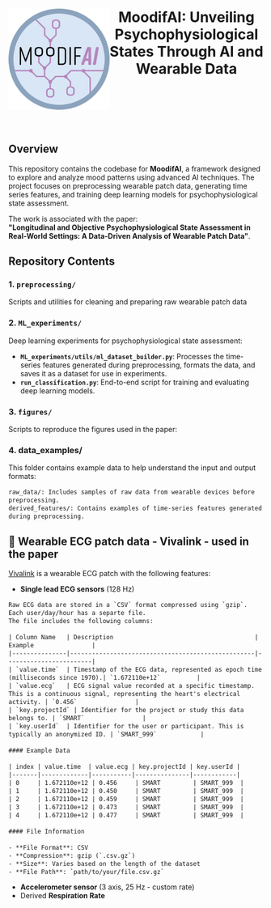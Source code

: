 <h1 align="center">
<img src="logo/moodifAI.jpg" align="left" width="200px"/>
<b> MoodifAI: Unveiling Psychophysiological States Through AI and Wearable Data  </b>
<br clear="left"/>
</h1><br>


## Overview

This repository contains the codebase for **MoodifAI**, a framework designed to explore and analyze mood patterns using advanced AI techniques. The project focuses on preprocessing wearable patch data, generating time series features, and training deep learning models for psychophysiological state assessment.  

The work is associated with the paper:  
**"Longitudinal and Objective Psychophysiological State Assessment in Real-World Settings: A Data-Driven Analysis of Wearable Patch Data"**.  

## Repository Contents  

### 1. `preprocessing/`  
Scripts and utilities for cleaning and preparing raw wearable patch data  

### 2. `ML_experiments/`  
Deep learning experiments for psychophysiological state assessment:  
- **`ML_experiments/utils/ml_dataset_builder.py`**: Processes the time-series features generated during preprocessing, formats the data, and saves it as a dataset for use in experiments.
- **`run_classification.py`**: End-to-end script for training and evaluating deep learning models.  

### 3. `figures/`  
Scripts to reproduce the figures used in the paper: 

### 4. data_examples/

This folder contains example data to help understand the input and output formats:

    raw_data/: Includes samples of raw data from wearable devices before preprocessing.
    derived_features/: Contains examples of time-series features generated during preprocessing.

## 💓 Wearable ECG patch data - Vivalink - used in the paper
  [Vivalink](https://www.vivalink.com/) is a wearable ECG patch with the following features:
  -  **Single lead ECG sensors** (128 Hz)

    Raw ECG data are stored in a `CSV` format compressed using `gzip`. 
    Each user/day/hour has a separte file.
    The file includes the following columns:

    | Column Name   | Description                                       | Example                |
    |---------------|---------------------------------------------------|------------------------|
    | `value.time`  | Timestamp of the ECG data, represented as epoch time (milliseconds since 1970).| `1.672110e+12`          |
    | `value.ecg`   | ECG signal value recorded at a specific timestamp. This is a continuous signal, representing the heart's electrical activity. | `0.456`                |
    | `key.projectId` | Identifier for the project or study this data belongs to. | `SMART`                |
    | `key.userId`  | Identifier for the user or participant. This is typically an anonymized ID. | `SMART_999`            |

    #### Example Data

    | index | value.time  | value.ecg | key.projectId | key.userId |
    |-------|-------------|-----------|---------------|------------|
    | 0     | 1.672110e+12 | 0.456     | SMART         | SMART_999  |
    | 1     | 1.672110e+12 | 0.450     | SMART         | SMART_999  |
    | 2     | 1.672110e+12 | 0.459     | SMART         | SMART_999  |
    | 3     | 1.672110e+12 | 0.473     | SMART         | SMART_999  |
    | 4     | 1.672110e+12 | 0.477     | SMART         | SMART_999  |

    #### File Information

    - **File Format**: CSV
    - **Compression**: gzip (`.csv.gz`)
    - **Size**: Varies based on the length of the dataset
    - **File Path**: `path/to/your/file.csv.gz`

  -  **Accelerometer sensor** (3 axis, 25 Hz - custom rate)
  - Derived  **Respiration Rate**
